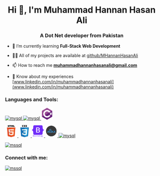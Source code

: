 <h1 align="center">Hi 👋, I'm Muhammad Hannan Hasan Ali</h1>
<h3 align="center">A Dot Net developer from Pakistan</h3>

- 🌱 I’m currently learning **Full-Stack Web Development**

- 👨‍💻 All of my projects are available at [github/MHannanHasanAli](github/MHannanHasanAli)

- 📫 How to reach me **muhammadhannanhasanali@gmail.com**

- 📄 Know about my experiences [www.linkedin.com/in/muhammadhannanhasanali](www.linkedin.com/in/muhammadhannanhasanali)

<h3 align="left">Languages and Tools:</h3>
<p align="left"> <a href="https://www.microsoft.com" target="_blank" rel="noreferrer"> <img src="https://www.edivaldobrito.com.br/wp-content/uploads/2020/11/microsoft-lancou-o-net-5-com-a-intencao-de-unificar-a-plataforma.jpg" alt="mysql" width="40" height="40"/> </a>
  <a href="https://www.microsoft.com" target="_blank" rel="noreferrer"> <img src="https://upload.wikimedia.org/wikipedia/commons/thumb/e/ee/.NET_Core_Logo.svg/2048px-.NET_Core_Logo.svg.png" alt="mysql" width="40" height="40"/> </a>
 </a> <a href="https://www.w3schools.com/cs/" target="_blank" rel="noreferrer"> <img src="https://raw.githubusercontent.com/devicons/devicon/master/icons/csharp/csharp-original.svg" alt="csharp" width="40" height="40"/> </a>

<a href="https://www.w3.org/html/" target="_blank" rel="noreferrer"> <img src="https://raw.githubusercontent.com/devicons/devicon/master/icons/html5/html5-original-wordmark.svg" alt="html5" width="40" height="40"/> </a> <a href="https://www.w3schools.com/css/" target="_blank" rel="noreferrer"> <img src="https://raw.githubusercontent.com/devicons/devicon/master/icons/css3/css3-original-wordmark.svg" alt="css3" width="40" height="40"/> </a> <a href="https://getbootstrap.com" target="_blank" rel="noreferrer"> <img src="https://raw.githubusercontent.com/devicons/devicon/master/icons/bootstrap/bootstrap-plain-wordmark.svg" alt="bootstrap" width="40" height="40"/>  <a href="https://www.w3schools.com/js/js_ajax_intro.asp" target="_blank" rel="noreferrer"> <img src="https://raw.githubusercontent.com/github/explore/8be26d91eb231fec0b8856359979ac09f27173fd/topics/ajax/ajax.png" alt="dotnet" width="40" height="40"/> </a> <a href="https://dotnet.microsoft.com/" target="_blank" rel="noreferrer"> <img src="https://encrypted-tbn0.gstatic.com/images?q=tbn:ANd9GcRBTf75UP_P3cxjps9fV6Yzi86-7yNWidJtN5q4w262-biLFj6V_AwnaVsM8TLlL3LlDzc" alt="mysql" width="40" height="40"/> </a> 

<a href="https://www.microsoft.com/en-us/sql-server" target="_blank" rel="noreferrer"> <img src="https://www.commvault.com/wp-content/uploads/2019/08/sql-server_logo.jpg?quality=80&w=930" alt="mssql" width="40" height="40"/> </a>
</p>
<h3 align="left">Connect with me:</h3>
<p align="left">
  <a href="https://www.linkedin.com/in/muhammadhannanhasanali/" target="_blank" rel="noreferrer"> <img src="https://play-lh.googleusercontent.com/kMofEFLjobZy_bCuaiDogzBcUT-dz3BBbOrIEjJ-hqOabjK8ieuevGe6wlTD15QzOqw=s256-rw" alt="mssql" width="40" height="40"/> </a>
</p>
